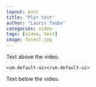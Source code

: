```yaml
---
layout: post
title: "Plyr test"
author: "Lauris Taube"
categories: video
tags: [video, test]
image: forest.jpg
---
```

<style>
  #container {
    width: 100%;
    max-width: 2000px;
  }
</style>

Text above the video.
<div id="container">
  <vm-player playsinline>
    <vm-video cross-origin="true" poster="https://media.vimejs.com/poster.png">
      <source data-src="https://s3.eu-central-1.wasabisys.com/videos-lauristaube/Sarkanais_uzvilkshana_low_Q.mp4" type="video/mp4" />
    </vm-video> 

    <vm-default-ui></vm-default-ui>
  </vm-player>
</div>
Text below the video.

<script>
  window.player = document.querySelector('vm-player');
</script>



